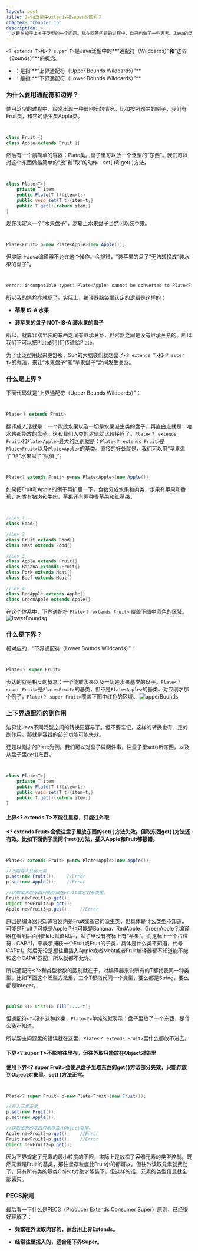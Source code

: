 ```yaml
---
layout: post
title: Java泛型中extends和super的区别？
chapter: "Chapter 15"
description: >
  这是在知乎上关于泛型的一个问题。我在回答问题的过程中，自己也做了一些思考。Java的泛型确实不够简洁，但人生有得时候就是这样，除了用别人给我们的，我们别无选择。
---
```


`<? extends T>`和`<? super T>`是Java泛型中的**“通配符（Wildcards）”**和**“边界（Bounds）”**的概念。

* <? extends T>：是指 **“上界通配符（Upper Bounds Wildcards）”**

* <? super T>：是指 **“下界通配符（Lower Bounds Wildcards）”**



### 为什么要用通配符和边界？

使用泛型的过程中，经常出现一种很别扭的情况。比如按照题主的例子，我们有Fruit类，和它的派生类Apple类。


```java


class Fruit {}
class Apple extends Fruit {}


```



然后有一个最简单的容器：Plate类。盘子里可以放一个泛型的“东西”。我们可以对这个东西做最简单的“放”和“取”的动作：set( )和get( )方法。


```java


class Plate<T>{
    private T item;
    public Plate(T t){item=t;}
    public void set(T t){item=t;}
    public T get(){return item;}
}


```



现在我定义一个“水果盘子”，逻辑上水果盘子当然可以装苹果。


```java


Plate<Fruit> p=new Plate<Apple>(new Apple());


```



但实际上Java编译器不允许这个操作。会报错，“装苹果的盘子”无法转换成“装水果的盘子”。


```java


error: incompatible types: Plate<Apple> cannot be converted to Plate<Fruit>


```



所以我的尴尬症就犯了。实际上，编译器脑袋里认定的逻辑是这样的：

* **苹果 IS-A 水果**

* **装苹果的盘子 NOT-IS-A 装水果的盘子**

所以，就算容器里装的东西之间有继承关系，但容器之间是没有继承关系的。所以我们不可以把Plate<Apple>的引用传递给Plate<Fruit>。

为了让泛型用起来更舒服，Sun的大脑袋们就想出了`<? extends T>`和`<? super T>`的办法，来让”水果盘子“和”苹果盘子“之间发生关系。



### 什么是上界？

下面代码就是“上界通配符（Upper Bounds Wildcards）”：


```java


Plate<？ extends Fruit>


```



翻译成人话就是：一个能放水果以及一切是水果派生类的盘子。再直白点就是：啥水果都能放的盘子。这和我们人类的逻辑就比较接近了。`Plate<？ extends Fruit>`和`Plate<Apple>`最大的区别就是：`Plate<？ extends Fruit>`是`Plate<Fruit>`以及`Plate<Apple>`的基类。直接的好处就是，我们可以用“苹果盘子”给“水果盘子”赋值了。


```java


Plate<? extends Fruit> p=new Plate<Apple>(new Apple());


```



如果把Fruit和Apple的例子再扩展一下，食物分成水果和肉类，水果有苹果和香蕉，肉类有猪肉和牛肉，苹果还有两种青苹果和红苹果。


```java


//Lev 1
class Food{}

//Lev 2
class Fruit extends Food{}
class Meat extends Food{}

//Lev 3
class Apple extends Fruit{}
class Banana extends Fruit{}
class Pork extends Meat{}
class Beef extends Meat{}

//Lev 4
class RedApple extends Apple{}
class GreenApple extends Apple{}


```



在这个体系中，下界通配符 `Plate<？ extends Fruit>` 覆盖下图中蓝色的区域。
![lowerBounds](/jekyll_bootstrap_demo/uploads/tij4-15/lowerBounds.png)g



### 什么是下界？

相对应的，“下界通配符（Lower Bounds Wildcards）”：


```java


Plate<？ super Fruit>


```



表达的就是相反的概念：一个能放水果以及一切是水果基类的盘子。`Plate<？ super Fruit>`是`Plate<Fruit>`的基类，但不是`Plate<Apple>`的基类。对应刚才那个例子，`Plate<？ super Fruit>`覆盖下图中红色的区域。
![upperBounds](/jekyll_bootstrap_demo/uploads/tij4-15/upperBounds.png)



### 上下界通配符的副作用

边界让Java不同泛型之间的转换更容易了。但不要忘记，这样的转换也有一定的副作用。那就是容器的部分功能可能失效。

还是以刚才的Plate为例。我们可以对盘子做两件事，往盘子里set()新东西，以及从盘子里get()东西。


```java


class Plate<T>{
    private T item;
    public Plate(T t){item=t;}
    public void set(T t){item=t;}
    public T get(){return item;}
}


```





#### 上界<? extends T>不能往里存，只能往外取

**<? extends Fruit>会使往盘子里放东西的set( )方法失效。但取东西get( )方法还有效。比如下面例子里两个set()方法，插入Apple和Fruit都报错。**


```java


Plate<? extends Fruit> p=new Plate<Apple>(new Apple());

//不能存入任何元素
p.set(new Fruit());    //Error
p.set(new Apple());    //Error

//读取出来的东西只能存放在Fruit或它的基类里。
Fruit newFruit1=p.get();
Object newFruit2=p.get();
Apple newFruit3=p.get();    //Error


```



原因是编译器只知道容器内是Fruit或者它的派生类，但具体是什么类型不知道。可能是Fruit？可能是Apple？也可能是Banana，RedApple，GreenApple？编译器在看到后面用Plate<Apple>赋值以后，盘子里没有被标上有“苹果”。而是标上一个占位符：CAP#1，来表示捕获一个Fruit或Fruit的子类，具体是什么类不知道，代号CAP#1。然后无论是想往里插入Apple或者Meat或者Fruit编译器都不知道能不能和这个CAP#1匹配，所以就都不允许。

所以通配符<?>和类型参数<T>的区别就在于，对编译器来说所有的T都代表同一种类型。比如下面这个泛型方法里，三个T都指代同一个类型，要么都是String，要么都是Integer。


```java


public <T> List<T> fill(T... t);


```



但通配符`<?>`没有这种约束，`Plate<?>`单纯的就表示：盘子里放了一个东西，是什么我不知道。

所以题主问题里的错误就在这里，`Plate<？ extends Fruit>`里什么都放不进去。



#### 下界<? super T>不影响往里存，但往外取只能放在Object对象里

**使用下界<? super Fruit>会使从盘子里取东西的get( )方法部分失效，只能存放到Object对象里。set( )方法正常。**


```java


Plate<? super Fruit> p=new Plate<Fruit>(new Fruit());

//存入元素正常
p.set(new Fruit());
p.set(new Apple());

//读取出来的东西只能存放在Object类里。
Apple newFruit3=p.get();    //Error
Fruit newFruit1=p.get();    //Error
Object newFruit2=p.get();


```



因为下界规定了元素的最小粒度的下限，实际上是放松了容器元素的类型控制。既然元素是Fruit的基类，那往里存粒度比Fruit小的都可以。但往外读取元素就费劲了，只有所有类的基类Object对象才能装下。但这样的话，元素的类型信息就全部丢失。



### PECS原则

最后看一下什么是PECS（Producer Extends Consumer Super）原则，已经很好理解了：

* **频繁往外读取内容的，适合用上界Extends。**

* **经常往里插入的，适合用下界Super。**
